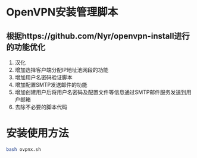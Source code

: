 # OpenVPN安装管理脚本

## 根据https://github.com/Nyr/openvpn-install进行的功能优化

1. 汉化
2. 增加选择客户端分配IP地址池网段的功能
3. 增加用户名密码验证脚本
4. 增加配置SMTP发送邮件的功能
5. 增加创建用户后将用户名密码及配置文件等信息通过SMTP邮件服务发送到用户邮箱
6. 去除不必要的脚本代码



# 安装使用方法

```bash
bash ovpnx.sh
```